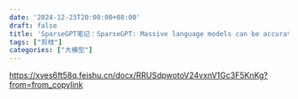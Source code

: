 ```yaml
---
date: '2024-12-23T20:00:00+08:00'
draft: false
title: 'SparseGPT笔记：SparseGPT: Massive language models can be accurately pruned in one-shot'
tags: ["剪枝"]
categories: ["大模型"]
---
```


https://xves6ft58q.feishu.cn/docx/RRUSdpwotoV24vxnV1Gc3F5KnKg?from=from_copylink
